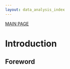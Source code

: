 ```yaml
---
layout: data_analysis_index
---
```


[MAIN PAGE](https://soukupmarek-edin.github.io/)

# Introduction 

## Foreword

<!-- <video src="trial_video.mkv" poster="poster.jpg" width="320" height="200" controls preload></video>

## Rules

1. **"Data first" rule** - One can obtain information about the world without mathematics and statistics, but not without being able to manipulate and analyse data. This is the main motivation for me to make these notes. 
1. **"No external references" rule** - More often than not, I have met lecture notes and courses in which significant portion of the content consisted of references to external sources. It has always been annoying for me to read comments in the form of "If you want to understand this, read the docs" and  "See the original paper for information on this method". I avoid comments of this type, as well and footnotes. Everything I want to say is included in the text of the notes.
1. **"No skill without practice" rule**
1. **"One dataset" rule** - The whole course uses only one data set, which consists of economic and demographic data taken from the World Bank public database. The purpose of using one data set is to minimize the time spent on getting familiarized with the data. Some courses use multiple datasets for even one topic. By my experience, working with unfamiliar data can be frustrating. 

# Meeting pandas

## [Exercises](./chapter1_exercises.md)

# Working with pandas

* * *

[MAIN PAGE](https://soukupmarek-edin.github.io/)

